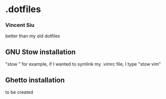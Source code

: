 # .dotfiles
### Vincent Siu
better than my old dotfiles

## GNU Stow installation
"stow <directory name>"
for example, if I wanted to symlink my .vimrc file, I type "stow vim"


## Ghetto installation
to be created
